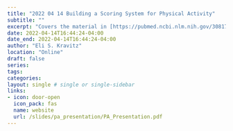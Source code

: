 ```yaml
---
title: "2022 04 14 Building a Scoring System for Physical Activity"
subtitle: ""
excerpt: "Covers the material in [https://pubmed.ncbi.nlm.nih.gov/30817711/](https://pubmed.ncbi.nlm.nih.gov/30817711/). We developed a novel statistical method generated a composite physical behavior that is predictive of mortality outcomes."
date: 2022-04-14T16:44:24-04:00
date_end: 2022-04-14T16:44:24-04:00
author: "Eli S. Kravitz"
location: "Online"
draft: false
series:
tags:
categories:
layout: single # single or single-sidebar
links:
- icon: door-open
  icon_pack: fas
  name: website
  url: /slides/pa_presentation/PA_Presentation.pdf
---
```

